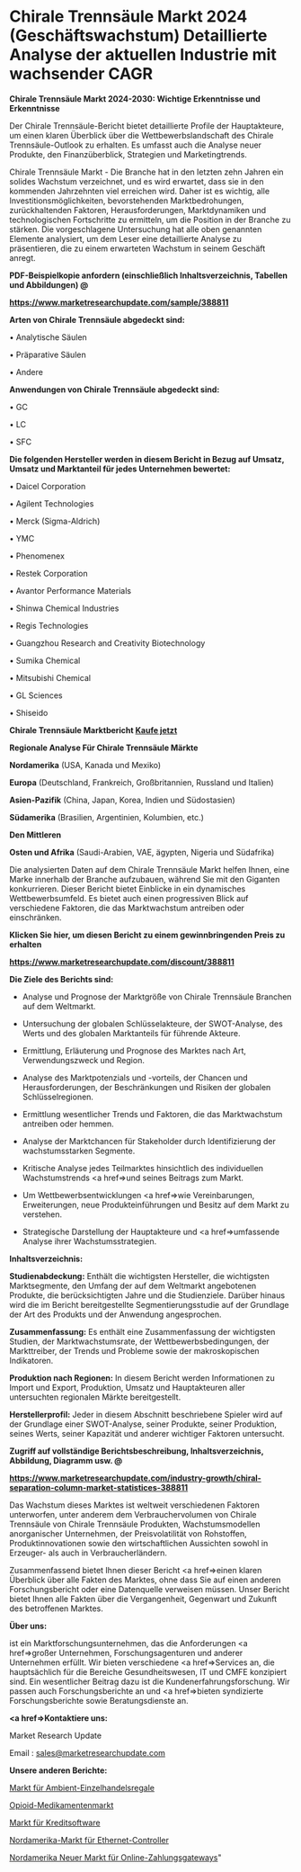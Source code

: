 # Chirale Trennsäule Markt 2024 (Geschäftswachstum) Detaillierte Analyse der aktuellen Industrie mit wachsender CAGR

<strong>Chirale Trennsäule Markt 2024-2030: Wichtige Erkenntnisse und Erkenntnisse</strong>

Der Chirale Trennsäule-Bericht bietet detaillierte Profile der Hauptakteure, um einen klaren Überblick über die Wettbewerbslandschaft des Chirale Trennsäule-Outlook zu erhalten. Es umfasst auch die Analyse neuer Produkte, den Finanzüberblick, Strategien und Marketingtrends.

Chirale Trennsäule Markt - Die Branche hat in den letzten zehn Jahren ein solides Wachstum verzeichnet, und es wird erwartet, dass sie in den kommenden Jahrzehnten viel erreichen wird. Daher ist es wichtig, alle Investitionsmöglichkeiten, bevorstehenden Marktbedrohungen, zurückhaltenden Faktoren, Herausforderungen, Marktdynamiken und technologischen Fortschritte zu ermitteln, um die Position in der Branche zu stärken. Die vorgeschlagene Untersuchung hat alle oben genannten Elemente analysiert, um dem Leser eine detaillierte Analyse zu präsentieren, die zu einem erwarteten Wachstum in seinem Geschäft anregt.



<strong><b>PDF-Beispielkopie anfordern (einschließlich Inhaltsverzeichnis, Tabellen und Abbildungen) @ </b></strong>

<strong><a href=https://www.marketresearchupdate.com/sample/388811>

<strong>https://www.marketresearchupdate.com/sample/388811</u></a></strong></strong>



<strong>Arten von Chirale Trennsäule abgedeckt sind:</strong>

• Analytische Säulen

• Präparative Säulen

• Andere



<strong>Anwendungen von Chirale Trennsäule abgedeckt sind:</strong>

• GC

• LC

• SFC



<strong>Die folgenden Hersteller werden in diesem Bericht in Bezug auf Umsatz, Umsatz und Marktanteil für jedes Unternehmen bewertet:</strong>

• Daicel Corporation

• Agilent Technologies

• Merck (Sigma-Aldrich)

• YMC

• Phenomenex

• Restek Corporation

• Avantor Performance Materials

• Shinwa Chemical Industries

• Regis Technologies

• Guangzhou Research and Creativity Biotechnology

• Sumika Chemical

• Mitsubishi Chemical

• GL Sciences

• Shiseido



<strong>Chirale Trennsäule Marktbericht <a href=https://www.marketresearchupdate.com/buynow/388811>Kaufe jetzt</a></strong>



<strong>Regionale Analyse Für Chirale Trennsäule Märkte</strong>



<strong>Nordamerika</strong> (USA, Kanada und Mexiko)



<strong>Europa</strong> (Deutschland, Frankreich, Großbritannien, Russland und Italien)



<strong>Asien-Pazifik</strong> (China, Japan, Korea, Indien und Südostasien)



<strong>Südamerika</strong> (Brasilien, Argentinien, Kolumbien, etc.)



<strong>Den Mittleren</strong> 

<strong>Osten und Afrika</strong> (Saudi-Arabien, VAE, ägypten, Nigeria und Südafrika)

Die analysierten Daten auf dem Chirale Trennsäule Markt helfen Ihnen, eine Marke innerhalb der Branche aufzubauen, während Sie mit den Giganten konkurrieren. Dieser Bericht bietet Einblicke in ein dynamisches Wettbewerbsumfeld. Es bietet auch einen progressiven Blick auf verschiedene Faktoren, die das Marktwachstum antreiben oder einschränken.



<strong>Klicken Sie hier, um diesen Bericht zu einem gewinnbringenden Preis zu erhalten
</strong>

<strong><a href=https://www.marketresearchupdate.com/discount/388811>https://www.marketresearchupdate.com/discount/388811</b></u></strong></a>



<strong>Die Ziele des Berichts sind:</strong>

- Analyse und Prognose der Marktgröße von Chirale Trennsäule Branchen auf dem Weltmarkt.

- Untersuchung der globalen Schlüsselakteure, der SWOT-Analyse, des Werts und des globalen Marktanteils für führende Akteure.

- Ermittlung, Erläuterung und Prognose des Marktes nach Art, Verwendungszweck und Region.

- Analyse des Marktpotenzials und -vorteils, der Chancen und Herausforderungen, der Beschränkungen und Risiken der globalen Schlüsselregionen.

- Ermittlung wesentlicher Trends und Faktoren, die das Marktwachstum antreiben oder hemmen.

- Analyse der Marktchancen für Stakeholder durch Identifizierung der wachstumsstarken Segmente.

- Kritische Analyse jedes Teilmarktes hinsichtlich des individuellen Wachstumstrends <a href=>und</a> seines Beitrags zum Markt.

- Um Wettbewerbsentwicklungen <a href=>wie</a> Vereinbarungen, Erweiterungen, neue Produkteinführungen und Besitz auf dem Markt zu verstehen.

- Strategische Darstellung der Hauptakteure und <a href=>umfas</a>sende Analyse ihrer Wachstumsstrategien.



<strong>Inhaltsverzeichnis:</strong>



<strong>Studienabdeckung:</strong> Enthält die wichtigsten Hersteller, die wichtigsten Marktsegmente, den Umfang der auf dem Weltmarkt angebotenen Produkte, die berücksichtigten Jahre und die Studienziele. Darüber hinaus wird die im Bericht bereitgestellte Segmentierungsstudie auf der Grundlage der Art des Produkts und der Anwendung angesprochen.



<strong>Zusammenfassung:</strong> Es enthält eine Zusammenfassung der wichtigsten Studien, der Marktwachstumsrate, der Wettbewerbsbedingungen, der Markttreiber, der Trends und Probleme sowie der makroskopischen Indikatoren.



<strong>Produktion nach Regionen:</strong> In diesem Bericht werden Informationen zu Import und Export, Produktion, Umsatz und Hauptakteuren aller untersuchten regionalen Märkte bereitgestellt.



<strong>Herstellerprofil:</strong> Jeder in diesem Abschnitt beschriebene Spieler wird auf der Grundlage einer SWOT-Analyse, seiner Produkte, seiner Produktion, seines Werts, seiner Kapazität und anderer wichtiger Faktoren untersucht.



<strong><b>Zugriff auf vollständige Berichtsbeschreibung, Inhaltsverzeichnis, Abbildung, Diagramm usw. @ </b></strong>

<strong><a href=https://www.marketresearchupdate.com/industry-growth/chiral-separation-column-market-statistices-388811>https://www.marketresearchupdate.com/industry-growth/chiral-separation-column-market-statistices-388811</a></strong>

Das Wachstum dieses Marktes ist weltweit verschiedenen Faktoren unterworfen, unter anderem dem Verbrauchervolumen von Chirale Trennsäule von Chirale Trennsäule Produkten, Wachstumsmodellen anorganischer Unternehmen, der Preisvolatilität von Rohstoffen, Produktinnovationen sowie den wirtschaftlichen Aussichten sowohl in Erzeuger- als auch in Verbraucherländern.

Zusammenfassend bietet Ihnen dieser Bericht <a href=>einen</a> klaren Überblick über alle Fakten des Marktes, ohne dass Sie auf einen anderen Forschungsbericht oder eine Datenquelle verweisen müssen. Unser Bericht bietet Ihnen alle Fakten über die Vergangenheit, Gegenwart und Zukunft des betroffenen Marktes.



<strong>Über uns:</strong>

 ist ein Marktforschungsunternehmen, das die Anforderungen <a href=>großer</a> Unternehmen, Forschungsagenturen und anderer Unternehmen erfüllt. Wir bieten verschiedene <a href=>Services</a> an, die hauptsächlich für die Bereiche Gesundheitswesen, IT und CMFE konzipiert sind. Ein wesentlicher Beitrag dazu ist die Kundenerfahrungsforschung. Wir passen auch Forschungsberichte an und <a href=>bieten</a> syndizierte Forschungsberichte sowie Beratungsdienste an.



<strong><a href=>Kontaktiere uns:</a></strong>

Market Research Update

Email : sales@marketresearchupdate.com



<strong>Unsere anderen Berichte:</strong>

<a href=https://www.linkedin.com/pulse/ambient-retail-shelving-market-2023-2029-in-depth>Markt für Ambient-Einzelhandelsregale</a>

<a href=https://www.linkedin.com/pulse/opioids-drugs-market-report-2023-top-company>Opioid-Medikamentenmarkt</a>

<a href=https://www.linkedin.com/pulse/lending-software-market-outlooks-2023-size-players>Markt für Kreditsoftware</a>

<a href=https://www.linkedin.com/pulse/north-america-ethernet-controllers-market-size>Nordamerika-Markt für Ethernet-Controller</a>

<a href=https://www.linkedin.com/pulse/north-america-new-online-payment-gateway-market-demand>Nordamerika Neuer Markt für Online-Zahlungsgateways</a>"
